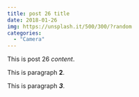 ```yaml
---
title: post 26 title
date: 2018-01-26
img: https://unsplash.it/500/300/?random
categories:
  - "Camera"
---
```

This is post 26 *content*.

This is paragraph **2**.

This is paragraph ***3***.
